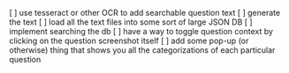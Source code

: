 [ ] use tesseract or other OCR to add searchable question text
  [ ] generate the text
  [ ] load all the text files into some sort of large JSON DB
  [ ] implement searching the db
[ ] have a way to toggle question context by clicking on the question screenshot itself
[ ] add some pop-up (or otherwise) thing that shows you all the categorizations of each particular question